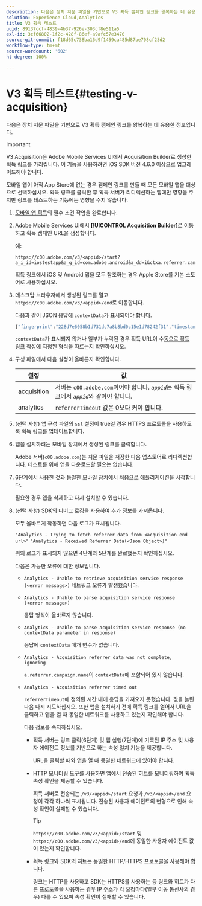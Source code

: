 ```yaml
---
description: 다음은 장치 지문 파일을 기반으로 V3 획득 캠페인 링크를 왕복하는 데 유용한 정보입니다.
solution: Experience Cloud,Analytics
title: V3 획득 테스트
uuid: 89137ccf-4839-4b37-926e-303cf8e511a5
exl-id: 3cf66802-1f2c-428f-86ef-a9afc57e3470
source-git-commit: f18d65c738ba16d9f1459ca485d87be708cf23d2
workflow-type: tm+mt
source-wordcount: '602'
ht-degree: 100%

---
```


# V3 획득 테스트{#testing-v-acquisition}

다음은 장치 지문 파일을 기반으로 V3 획득 캠페인 링크를 왕복하는 데 유용한 정보입니다.

>[!IMPORTANT]
>
> V3 Acquisition은 Adobe Mobile Services UI에서 Acquisition Builder로 생성한 획득 링크를 가리킵니다. 이 기능을 사용하려면 iOS SDK 버전 4.6.0 이상으로 업그레이드해야 합니다.

모바일 앱이 아직 App Store에 없는 경우 캠페인 링크를 만들 때 모든 모바일 앱을 대상으로 선택하십시오. 획득 링크를 클릭한 후 획득 서버가 리디렉션하는 앱에만 영향을 주지만 링크를 테스트하는 기능에는 영향을 주지 않습니다.

1. [모바일 앱 획득](/help/ios/acquisition-main/acquisition.md)의 필수 조건 작업을 완료합니다.
1. Adobe Mobile Services UI에서 **[!UICONTROL Acquisition Builder]**&#x200B;로 이동하고 획득 캠페인 URL을 생성합니다.

   예:

   ```
   https://c00.adobe.com/v3/<appid>/start?a_i_id=iostestapp&a_g_id=com.adobe.android&a_dd=i&ctxa.referrer.campaign.name=name&ctxa.referrer.campaign.trackingcode=trackingcode
   ```


   획득 링크에서 iOS 및 Android 앱을 모두 참조하는 경우 Apple Store를 기본 스토어로 사용하십시오.
1. 데스크탑 브라우저에서 생성된 링크를 열고 `https://c00.adobe.com/v3/<appid>/end`로 이동합니다.

   다음과 같이 JSON 응답에 `contextData`가 표시되어야 합니다.

   ```js
   {"fingerprint":"228d7e6058b1d731dc7a8b8bd0c15e1d78242f31","timestamp":1457989293,"appguid":"","contextData":{"a.referrer.campaign.name":"name","a.referrer.campaign.trackingcode":"trackingcode"}}.
   ```

   `contextData`가 표시되지 않거나 일부가 누락된 경우 획득 URL이 수[동으로 획득 링크 작성](/help/using/acquisition-main/c-marketing-links-builder/acquisition-link-manual.md)에 지정된 형식을 따르는지 확인하십시오.
1. 구성 파일에서 다음 설정이 올바른지 확인합니다.

   | 설정 | 값 |
   |--- |--- |
   | acquisition | 서버는 `c00.adobe.com`이어야 합니다.   *`appid`*&#x200B;는 획득 링크에서 *`appid`*&#x200B;와 같아야 합니다. |
   | analytics | `referrerTimeout` 값은 0보다 커야 합니다. |


1. (선택 사항) 앱 구성 파일의 `ssl` 설정이 true일 경우 HTTPS 프로토콜을 사용하도록 획득 링크를 업데이트합니다.
1. 앱을 설치하려는 모바일 장치에서 생성된 링크를 클릭합니다.

   Adobe 서버(`c00.adobe.com`)는 지문 파일을 저장한 다음 앱스토어로 리디렉션합니다. 테스트를 위해 앱을 다운로드할 필요는 없습니다.
1. 6단계에서 사용한 것과 동일한 모바일 장치에서 처음으로 애플리케이션을 시작합니다.

   필요한 경우 앱을 삭제하고 다시 설치할 수 있습니다.
1. (선택 사항) SDK의 디버그 로깅을 사용하여 추가 정보를 가져옵니다.

   모두 올바르게 작동하면 다음 로그가 표시됩니다.

   `"Analytics - Trying to fetch referrer data from <acquisition end url>"`
   `"Analytics - Received Referrer Data(<Json Object>)"`

   위의 로그가 표시되지 않으면 4단계와 5단계를 완료했는지 확인하십시오.

   다음은 가능한 오류에 대한 정보입니다.

   * `Analytics - Unable to retrieve acquisition service response (<error message>)`
네트워크 오류가 발생했습니다.

   * `Analytics - Unable to parse acquisition service response (<error message>)`

      응답 형식이 올바르지 않습니다.

   * `Analytics - Unable to parse acquisition service response (no contextData parameter in response)`

      응답에 `contextData` 매개 변수가 없습니다.

   * `Analytics - Acquisition referrer data was not complete, ignoring`

      `a.referrer.campaign.name`이 `contextData`에 포함되어 있지 않습니다.

   * `Analytics - Acquisition referrer timed out`

      `referrerTimeout`에 정의된 시간 내에 응답을 가져오지 못했습니다. 값을 늘린 다음 다시 시도하십시오. 또한 앱을 설치하기 전에 획득 링크를 열어서 URL을 클릭하고 앱을 열 때 동일한 네트워크를 사용하고 있는지 확인해야 합니다.

      다음 정보를 숙지하십시오.

      * 획득 서버는 링크 클릭(6단계) 및 앱 실행(7단계)에 기록된 IP 주소 및 사용자 에이전트 정보를 기반으로 하는 속성 일치 기능을 제공합니다.

         URL을 클릭할 때와 앱을 열 때 동일한 네트워크에 있어야 합니다.

      * HTTP 모니터링 도구를 사용하면 앱에서 전송된 히트를 모니터링하여 획득 속성 확인을 제공할 수 있습니다.

         획득 서버로 전송되는 `/v3/<appid>/start` 요청과 `/v3/<appid>/end` 요청이 각각 하나씩 표시됩니다. 전송된 사용자 에이전트의 변형으로 인해 속성 확인이 실패할 수 있습니다.

         >[!TIP]
         >
         >`https://c00.adobe.com/v3/<appid>/start` 및 `https://c00.adobe.com/v3/<appid>/end`에 동일한 사용자 에이전트 값이 있는지 확인합니다.

      * 획득 링크와 SDK의 히트는 동일한 HTTP/HTTPS 프로토콜을 사용해야 합니다.

         링크는 HTTP를 사용하고 SDK는 HTTPS를 사용하는 등 링크와 히트가 다른 프로토콜을 사용하는 경우 IP 주소가 각 요청마다(일부 이동 통신사의 경우) 다를 수 있으며 속성 확인이 실패할 수 있습니다.
